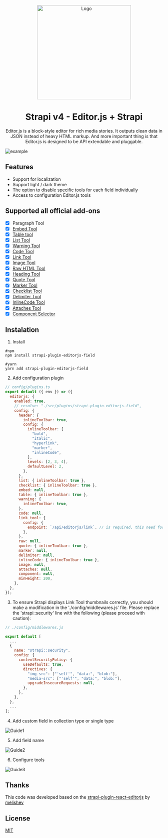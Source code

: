 

<div align="center">
    <img alt="Logo" src=".github/assets/logo.png" width="300px">
</div>

<div align="center">
  <h1>Strapi v4 - Editor.js + Strapi</h1>
  <p>Editor.js is a block-style editor for rich media stories. It outputs clean data in JSON instead of heavy HTML markup. And more important thing is that Editor.js is designed to be API extendable and pluggable.</p>
</div>

![example](.github/assets/example.png)

## Features
- Support for localization
- Support light / dark theme
- The option to disable specific tools for each field individually
- Access to configuration Editor.js tools

## Supported all official add-ons

- [x] Paragraph Tool
- [x] [Embed Tool](https://github.com/editor-js/embed)
- [x] [Table tool](https://github.com/editor-js/table)
- [x] [List Tool](https://github.com/editor-js/list)
- [x] [Warning Tool](https://github.com/editor-js/warning)
- [x] [Code Tool](https://github.com/editor-js/code)
- [x] [Link Tool](https://github.com/editor-js/link)
- [x] [Image Tool](https://github.com/editor-js/image)
- [x] [Raw HTML Tool](https://github.com/editor-js/raw)
- [x] [Heading Tool](https://github.com/editor-js/header)
- [x] [Quote Tool](https://github.com/editor-js/quote)
- [x] [Marker Tool](https://github.com/editor-js/marker)
- [x] [Checklist Tool](https://github.com/editor-js/checklist)
- [x] [Delimiter Tool](https://github.com/editor-js/delimiter)
- [x] [InlineCode Tool](https://github.com/editor-js/inline-code)
- [x] [Attaches Tool](https://github.com/editor-js/attaches)
- [x] [Component Selector](https://github.com/VLZH/editorjs-component-selector)

## Instalation

1. Install

```text
#npm
npm install strapi-plugin-editorjs-field
```

```text
#yarn
yarn add strapi-plugin-editorjs-field
```

2. Add configuration plugin
```javascript
// config/plugins.ts
export default ({ env }) => ({
  editorjs: {
    enabled: true,
    // resolve: "./src/plugins/strapi-plugin-editorjs-field",
    config: {
      header: {
        inlineToolbar: true,
        config: {
          inlineToolbar: [
            "bold",
            "italic",
            "hyperlink",
            "marker",
            "inlineCode",
          ],
          levels: [2, 3, 4],
          defaultLevel: 2,
        },
      },
      list: { inlineToolbar: true },
      checklist: { inlineToolbar: true },
      embed: null,
      table: { inlineToolbar: true },
      warning: {
        inlineToolbar: true,
      },
      code: null,
      link_tool: {
        config: {
          endpoint: `/api/editorjs/link`, // is required, this need for parser
        },
      },
      raw: null,
      quote: { inlineToolbar: true },
      marker: null,
      delimiter: null,
      inlineCode: { inlineToolbar: true },
      image: null,
      attaches: null,
      component: null,
      minHeight: 200,
    },
  },
});
```

3. To ensure Strapi displays Link Tool thumbnails correctly, you should make a modification in the './config/middlewares.js' file. Please replace the 'strapi::security' line with the following (please proceed with caution):

```javascript
// ./config/middlewares.js

export default [
  ...
  {
    name: "strapi::security",
    config: {
      contentSecurityPolicy: {
        useDefaults: true,
        directives: {
          "img-src": ["'self'", "data:", "blob:"],
          "media-src": ["'self'", "data:", "blob:"],
          upgradeInsecureRequests: null,
        },
      },
    },
  },
  ...
];

```

4. Add custom field in collection type or single type

![Guide1](.github/assets/guide1.png)

5. Add field name

![Guide2](.github/assets/guide2.png)

6. Configure tools

![Guide3](.github/assets/guide3.png)

## Thanks
<p>
This code was developed based on the  <a href="https://github.com/melishev/strapi-plugin-react-editorjs">strapi-plugin-react-editorjs</a> by <a href="https://github.com/melishev">melishev</a>
</p>

## License

[MIT](https://choosealicense.com/licenses/mit/)
